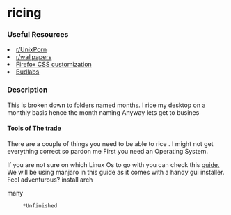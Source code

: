 <h1>ricing</h1>
<h3>Useful Resources</h3>
                        <li><a href="https://www.reddit.com/r/unixporn//a/">r/UnixPorn</a></li>
                        <li><a href="https://www.reddit.com/r/wallpapers/">r/wallpapers</a></li>
                        <li><a href="http://boards.4chan.org/wg/thread/7449335#p7449335/">Firefox CSS customization</a></li>
                        <li><a href="https://www.youtube.com/user/dubbeltumme">Budlabs</a></li>
<h3>Description</h3>
<p1>This is broken down to folders named months. I rice my desktop on a monthly basis hence the month naming
Anyway lets get to busines
</p1>
<h4>Tools of The trade</h4>
<body>
There are a couple of things you need to be able to rice . I might not get everything correct so pardon me
First you need an Operating System. 
  
If you are not sure on which Linux Os to go with you can check this <a href="https://i.imgur.com/wXsA1Ls.jpg">guide.</a>
We will be using manjaro in this guide  as it comes with a handy gui installer. Feel adventurous? install arch

many 
           
           
         *Unfinished
